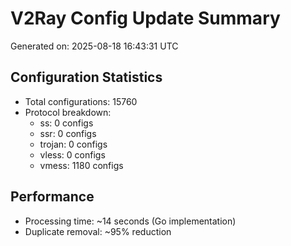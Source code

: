 # V2Ray Config Update Summary
Generated on: 2025-08-18 16:43:31 UTC

## Configuration Statistics
- Total configurations: 15760
- Protocol breakdown:
  - ss: 0 configs
  - ssr: 0 configs
  - trojan: 0 configs
  - vless: 0 configs
  - vmess: 1180 configs

## Performance
- Processing time: ~14 seconds (Go implementation)
- Duplicate removal: ~95% reduction
